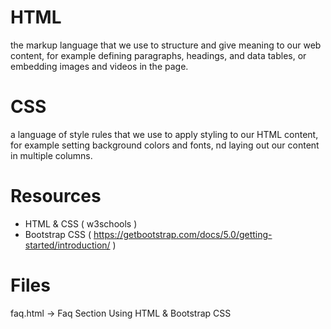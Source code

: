 # HTML

the markup language that we use to structure and give meaning
to our web content, for example defining paragraphs, headings, and data tables,
or embedding images and videos in the page.

# CSS

a language of style rules that we use to apply styling 
to our HTML content, for example setting background colors and fonts, 
nd laying out our content in multiple columns.

# Resources

* HTML & CSS ( w3schools )
* Bootstrap CSS ( https://getbootstrap.com/docs/5.0/getting-started/introduction/ )

# Files

faq.html -> Faq Section Using HTML & Bootstrap CSS
